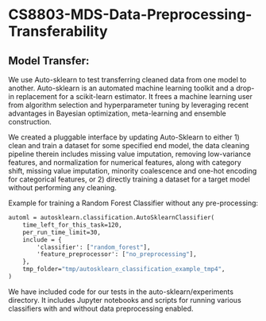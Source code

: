 # CS8803-MDS-Data-Preprocessing-Transferability


## Model Transfer:

We use Auto-sklearn to test transferring cleaned data from one model to another. Auto-sklearn is an automated machine learning toolkit and a drop-in replacement for a scikit-learn estimator. It frees a machine learning user from algorithm selection and hyperparameter tuning by leveraging recent advantages in Bayesian optimization, meta-learning and ensemble construction.

We created a pluggable interface by updating Auto-Sklearn to either 1) clean and train a dataset for some specified end model, the data cleaning pipeline therein includes missing value imputation, removing low-variance features, and normalization for numerical features, along with category shift, missing value imputation, minority coalescence and one-hot encoding for categorical features, or 2) directly training a dataset for a target model without performing any cleaning.

Example for training a Random Forest Classifier without any pre-processing:

```bat
automl = autosklearn.classification.AutoSklearnClassifier(
    time_left_for_this_task=120,
    per_run_time_limit=30,
    include = {
        'classifier': ["random_forest"],
        'feature_preprocessor': ["no_preprocessing"],
    },
    tmp_folder="tmp/autosklearn_classification_example_tmp4",
)
```

We have included code for our tests in the auto-sklearn/experiments directory. It includes Jupyter notebooks and scripts for running various classifiers with and without data preprocessing enabled. 
